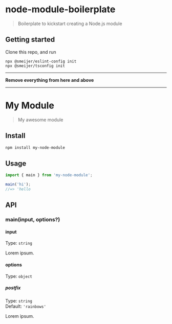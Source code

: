 # node-module-boilerplate

> Boilerplate to kickstart creating a Node.js module

## Getting started

Clone this repo, and run

```shell
npx @smeijer/eslint-config init
npx @smeijer/tsconfig init
```

---

**Remove everything from here and above**

---

# My Module

> My awesome module

## Install

```sh
npm install my-node-module
```

## Usage

```js
import { main } from 'my-node-module';

main('hi');
//=> 'hello
```

## API

### main(input, options?)

#### input

Type: `string`

Lorem ipsum.

#### options

Type: `object`

##### postfix

Type: `string`\
Default: `'rainbows'`

Lorem ipsum.
